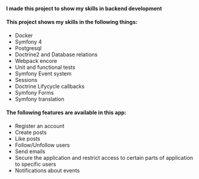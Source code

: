 #### I made this project to show my skills in backend development

#### This project shows my skills in the following things: 
* Docker
* Symfony 4
* Postgresql
* Doctrine2 and Database relations
* Webpack encore
* Unit and functional tests
* Symfony Event system
* Sessions
* Doctrine Lifycycle callbacks
* Symfony Forms
* Symfony translation

#### The following features are available in this app: 
* Register an account
* Create posts
* Like posts
* Follow/Unfollow users
* Send emails
* Secure the application and restrict access to certain parts of application to specific users
* Notifications about events

